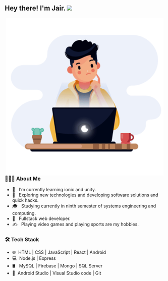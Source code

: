 <h2> Hey there! I'm Jair. <img src="https://github.com/souvikguria98/souvikguria98/blob/master/Hi.gif" width="25"></h2>
<img align="right" alt="GIF" src="https://github.com/JairPrada/JairPrada/blob/main/developer.gif" width="500"/>

<h3> 👨🏻‍💻 About Me </h3>
 
- 🔭 &nbsp; I’m currently learning ionic and unity.
- 🤔 &nbsp; Exploring new technologies and developing software solutions and quick hacks.
- 🎓 &nbsp; Studying currently in ninth semester of systems engineering and computing.
- 💼 &nbsp; Fullstack web developer.
- ✍️ &nbsp; Playing video games and playing sports are my hobbies.

<h3>🛠 Tech Stack</h3>

- 🌐 &nbsp;HTML | CSS | JavaScript | React | Android 
- 💻 &nbsp;Node.js | Express 
- 🛢 &nbsp; MySQL | Firebase | Mongo | SQL Server
- 🔧 &nbsp;Android Studio | Visual Studio code | Git 

<!--
**JairPrada/JairPrada** is a ✨ _special_ ✨ repository because its `README.md` (this file) appears on your GitHub profile.

Here are some ideas to get you started:

- 🔭 I’m currently working on ...
- 🌱 I’m currently learning ...
- 👯 I’m looking to collaborate on ...
- 🤔 I’m looking for help with ...
- 💬 Ask me about ...
- 📫 How to reach me: ...
- 😄 Pronouns: ...
- ⚡ Fun fact: ...
-->
